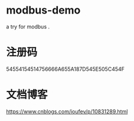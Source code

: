 # modbus-demo
a try for modbus . 

# 注册码

54554154514756666A655A187D545E505C454F

# 文档博客

https://www.cnblogs.com/ioufev/p/10831289.html
